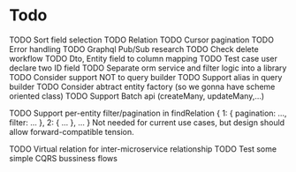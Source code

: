 # Todo

TODO Sort field selection
TODO Relation
TODO Cursor pagination
TODO Error handling
TODO Graphql Pub/Sub research
TODO Check delete workflow
TODO Dto, Entity field to column mapping
TODO Test case user declare two ID field
TODO Separate orm service and filter logic into a library
TODO Consider support NOT to query builder
TODO Support alias in query builder
TODO Consider abtract entity factory (so we gonna have scheme oriented class)
TODO Support Batch api (createMany, updateMany,...)

TODO Support per-entity filter/pagination in findRelation
{
  1: { pagination: ..., filter: ... },
  2: { ... },
  ...
}
Not needed for current use cases, but design should allow forward-compatible tension.

TODO Virtual relation for inter-microservice relationship
TODO Test some simple CQRS bussiness flows
